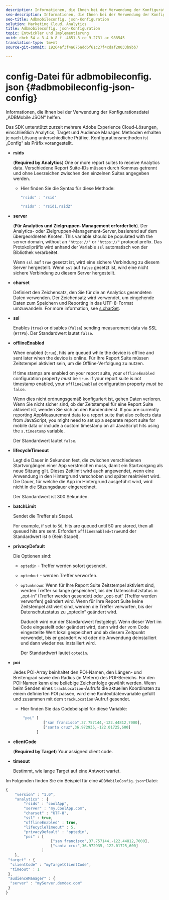 ```yaml
---
description: Informationen, die Ihnen bei der Verwendung der Konfigurationsdatei „ADBMobile JSON“ helfen.
seo-description: Informationen, die Ihnen bei der Verwendung der Konfigurationsdatei „ADBMobile JSON“ helfen.
seo-title: Adbmobileconfig. json-Konfiguration
solution: Marketing Cloud, Analytics
title: Adbmobileconfig. json-Konfiguration
topic: Entwickler und Implementierung
uuid: cbcb 54 a 3-4 b 8 f -4651-8 ce 9-2731 ac 988545
translation-type: tm+mt
source-git-commit: 19264af3f4a675add6f61c27f4cdaf20033b9bb7

---
```



# config-Datei für adbmobileconfig. json {#adbmobileconfig-json-config}

Informationen, die Ihnen bei der Verwendung der Konfigurationsdatei „ADBMobile JSON“ helfen.

Das SDK unterstützt zurzeit mehrere Adobe Experience Cloud-Lösungen, einschließlich Analytics, Target und Audience Manager. Methoden erhalten je nach Lösung unterschiedliche Präfixe. Konfigurationsmethoden ist „Config“ als Präfix vorangestellt.

* **rsids**

   (**Required by Analytics**) One or more report suites to receive Analytics data. Verschiedene Report Suite-IDs müssen durch Kommas getrennt und ohne Leerzeichen zwischen den einzelnen Suites angegeben werden.

   * Hier finden Sie die Syntax für diese Methode:

      ```js
      "rsids" : "rsid"
      ```

      ```js
      "rsids" : "rsid1,rsid2"
      ```

* **server**

   (**Für Analytics und Zielgruppen-Management erforderlich**). Der Analytics- oder Zielgruppen-Management-Server, basierend auf dem übergeordneten Knoten. This variable should be populated with the server domain, without an `"https://"` or `"https://"` protocol prefix. Das Protokollpräfix wird anhand der Variable `ssl` automatisch von der Bibliothek verarbeitet.

   Wenn `ssl` auf `true` gesetzt ist, wird eine sichere Verbindung zu diesem Server hergestellt. Wenn `ssl` auf `false` gesetzt ist, wird eine nicht sichere Verbindung zu diesem Server hergestellt.

* **charset**

   Definiert den Zeichensatz, den Sie für die an Analytics gesendeten Daten verwenden. Der Zeichensatz wird verwendet, um eingehende Daten zum Speichern und Reporting in das UTF-8-Format umzuwandeln. For more information, see [s.charSet](https://marketing.adobe.com/resources/help/en_US/sc/implement/charset.html).

* **ssl**

   Enables (`true`) or disables (`false`) sending measurement data via SSL (`HTTPS`). Der Standardwert lautet `false`.

* **offlineEnabled**

   When enabled (`true`), hits are queued while the device is offline and sent later when the device is online. Für Ihre Report Suite müssen Zeitstempel aktiviert sein, um die Offline-Verfolgung zu nutzen.

   If time stamps are enabled on your report suite, your `offlineEnabled` configuration property *must* be `true`. if your report suite is not timestamp enabled, your `offlineEnabled` configuration property *must* be `false`.

   Wenn dies nicht ordnungsgemäß konfiguriert ist, gehen Daten verloren. Wenn Sie nicht sicher sind, ob der Zeitstempel für eine Report Suite aktiviert ist, wenden Sie sich an den Kundendienst. If you are currently reporting AppMeasurement data to a report suite that also collects data from JavaScript, you might need to set up a separate report suite for mobile data or include a custom timestamp on all JavaScript hits using the `s.timestamp` variable.

   Der Standardwert lautet `false`.

* **lifecycleTimeout**

   Legt die Dauer in Sekunden fest, die zwischen verschiedenen Startvorgängen einer App verstreichen muss, damit ein Startvorgang als neue Sitzung gilt. Dieses Zeitlimit wird auch angewendet, wenn eine Anwendung in den Hintergrund verschoben und später reaktiviert wird. Die Dauer, für welche die App im Hintergrund ausgeführt wird, wird nicht in die Sitzungsdauer eingerechnet.

   Der Standardwert ist 300 Sekunden.

* **batchLimit**

   Sendet die Treffer als Stapel.

   For example, if set to `50`, hits are queued until 50 are stored, then all queued hits are sent. Erfordert `offlineEnabled=true`und der Standardwert ist `0` (Kein Stapel).

* **privacyDefault**

   Die Optionen sind:

   * `optedin` - Treffer werden sofort gesendet.
   * `optedout` - werden Treffer verworfen.
   * `optunknown`: Wenn für Ihre Report Suite Zeitstempel aktiviert sind, werden Treffer so lange gespeichert, bis der Datenschutzstatus in „opt-in“ (Treffer werden gesendet) oder „opt-out“ (Treffer werden verworfen) geändert wird. Wenn für Ihre Report Suite keine Zeitstempel aktiviert sind, werden die Treffer verworfen, bis der Datenschutzstatus zu „optedin“ geändert wird.

      Dadurch wird nur der Standardwert festgelegt. Wenn dieser Wert im Code eingestellt oder geändert wird, dann wird der vom Code eingestellte Wert lokal gespeichert und ab diesem Zeitpunkt verwendet, bis er geändert wird oder die Anwendung deinstalliert und dann wieder neu installiert wird.

      Der Standardwert lautet `optedin`.

* **poi**

   Jedes POI-Array beinhaltet den POI-Namen, den Längen- und Breitengrad sowie den Radius (in Metern) des POI-Bereichs. Für den POI-Namen kann eine beliebige Zeichenfolge gewählt werden. Wenn beim Senden eines `trackLocation`-Aufrufs die aktuellen Koordinaten zu einem definierten POI passen, wird eine Kontextdatenvariable gefüllt und zusammen mit dem `trackLocation`-Aufruf gesendet.

   * Hier finden Sie das Codebeispiel für diese Variable:

      ```js
       "poi" [ 
                ["san francisco",37.757144,-122.44812,7000], 
                ["santa cruz",36.972935,-122.01725,600] 
             ]
      ```

* **clientCode**

   (**Required by Target**) Your assigned client code.

* **timeout**

   Bestimmt, wie lange Target auf eine Antwort wartet.

Im Folgenden finden Sie ein Beispiel für eine `ADBMobileConfig.json`-Datei:

```js
{ 
    "version" : "1.0",
    "analytics" : {
        "rsids" : "coolApp",
        "server" : "my.CoolApp.com",
        "charset" : "UTF-8",
        "ssl" : true,
        "offlineEnabled" : true,
        "lifecycleTimeout" : 5,
        "privacyDefault" : "optedin",
        "poi" : [ 
                    ["san francisco",37.757144,-122.44812,7000],
                    ["santa cruz",36.972935,-122.01725,600]
                ]
    },
 "target" : {
  "clientCode" : "myTargetClientCode",
  "timeout" : 1
 },
 "audienceManager" : {
  "server" : "myServer.demdex.com"
 }
}
```
